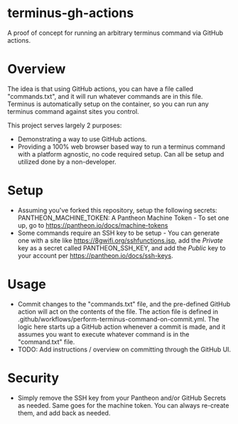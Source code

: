 # terminus-gh-actions
A proof of concept for running an arbitrary terminus command via GitHub actions.

# Overview

The idea is that using GitHub actions, you can have a file called "commands.txt", and it will run whatever commands are in this file. Terminus is automatically setup on the container, so you can run any terminus command against sites you control.

This project serves largely 2 purposes:

- Demonstrating a way to use GitHub actions.
- Providing a 100% web browser based way to run a terminus command with a platform agnostic, no code required setup. Can all be setup and utilized done by a non-developer.

# Setup

- Assuming you've forked this repository, setup the following secrets:
PANTHEON_MACHINE_TOKEN: A Pantheon Machine Token - To set one up, go to https://pantheon.io/docs/machine-tokens
- Some commands require an SSH key to be setup - You can generate one with a site like https://8gwifi.org/sshfunctions.jsp, add the *Private* key as a secret called PANTHEON_SSH_KEY, and add the *Public* key to your account per https://pantheon.io/docs/ssh-keys.

# Usage

- Commit changes to the "commands.txt" file, and the pre-defined GitHub action will act on the contents of the file. The action file is defined in .github/workflows/perform-terminus-command-on-commit.yml. The logic here starts up a GitHub action whenever a commit is made, and it assumes you want to execute whatever command is in the "command.txt" file.
- TODO: Add instructions / overview on committing through the GitHub UI.

# Security

- Simply remove the SSH key from your Pantheon and/or GitHub Secrets as needed. Same goes for the machine token. You can always re-create them, and add back as needed.
